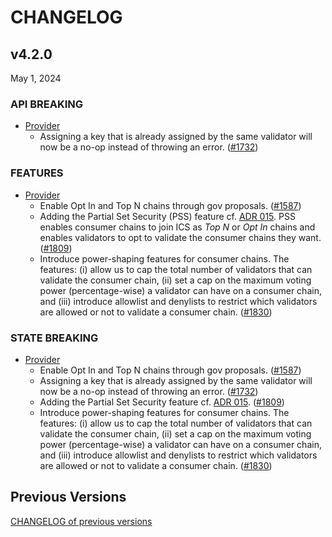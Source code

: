 # CHANGELOG

## v4.2.0

May 1, 2024

### API BREAKING

- [Provider](x/ccv/provider)
  - Assigning a key that is already assigned by the same validator will now be a no-op instead of throwing an error.
    ([\#1732](https://github.com/cosmos/interchain-security/pull/1732))

### FEATURES

- [Provider](x/ccv/provider)
  - Enable Opt In and Top N chains through gov proposals.
    ([\#1587](https://github.com/cosmos/interchain-security/pull/1587))
  - Adding the Partial Set Security (PSS) feature cf. [ADR 015](https://cosmos.github.io/interchain-security/adrs/adr-015-partial-set-security).
    PSS enables consumer chains to join ICS as _Top N_ or _Opt In_ chains and enables validators to opt to validate the consumer chains they want.
    ([\#1809](https://github.com/cosmos/interchain-security/pull/1809))
  - Introduce power-shaping features for consumer chains. The features: (i) allow us to cap the total number of validators that can validate the consumer chain, (ii) set a cap on the maximum voting power (percentage-wise) a validator can have on a consumer chain, and (iii) introduce allowlist and denylists to restrict which validators are allowed or not to validate a consumer chain.
    ([\#1830](https://github.com/cosmos/interchain-security/pull/1830))

### STATE BREAKING

- [Provider](x/ccv/provider)
  - Enable Opt In and Top N chains through gov proposals.
    ([\#1587](https://github.com/cosmos/interchain-security/pull/1587))
  - Assigning a key that is already assigned by the same validator will now be a no-op instead of throwing an error.
    ([\#1732](https://github.com/cosmos/interchain-security/pull/1732))
  - Adding the Partial Set Security feature cf. [ADR 015](https://cosmos.github.io/interchain-security/adrs/adr-015-partial-set-security).
    ([\#1809](https://github.com/cosmos/interchain-security/pull/1809))
  - Introduce power-shaping features for consumer chains. The features: (i) allow us to cap the total number of validators that can validate the consumer chain, (ii) set a cap on the maximum voting power (percentage-wise) a validator can have on a consumer chain, and (iii) introduce allowlist and denylists to restrict which validators are allowed or not to validate a consumer chain.
    ([\#1830](https://github.com/cosmos/interchain-security/pull/1830))

## Previous Versions

[CHANGELOG of previous versions](https://github.com/cosmos/interchain-security/blob/main/CHANGELOG.md)

